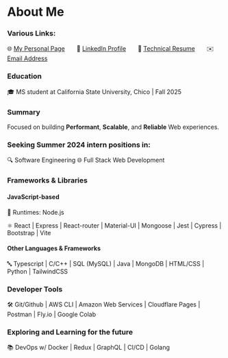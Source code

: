 # About Me

### Various Links:

🌐 [My Personal Page](https://tusharreddy.com/) &nbsp; &nbsp; &nbsp;
📎 [LinkedIn Profile](https://www.linkedin.com/in/tushar-reddy/) &nbsp; &nbsp; &nbsp;
📄 [Technical Resume](https://tusharreddy.com/assets/tushar_resume_updated-dadce4d9.pdf) &nbsp; &nbsp; &nbsp;
✉️ [Email Address](mailto:tusharreddy2023@gmail.com)

### Education

🎓 MS student at California State University, Chico | Fall 2025

### Summary

Focused on building **Performant**, **Scalable**, and **Reliable** Web experiences.

### Seeking Summer 2024 intern positions in:

🔍 Software Engineering
🌐 Full Stack Web Development

### Frameworks & Libraries

#### JavaScript-based

🔧 Runtimes: Node.js

⚛️ React | Express | React-router | Material-UI | Mongoose | Jest | Cypress | Bootstrap | Vite

#### Other Languages & Frameworks

🔤 Typescript | C/C++ | SQL (MySQL) | Java | MongoDB | HTML/CSS | Python | TailwindCSS

### Developer Tools

🛠️ Git/Github | AWS CLI | Amazon Web Services | Cloudflare Pages | Postman | Fly.io | Google Colab

### Exploring and Learning for the future

📚 DevOps w/ Docker | Redux | GraphQL | CI/CD | Golang
